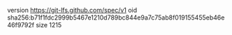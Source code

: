 version https://git-lfs.github.com/spec/v1
oid sha256:b71f1fdc2999b5467e1210d789bc844e9a7c75ab8f019155455eb46e46f9792f
size 1215
